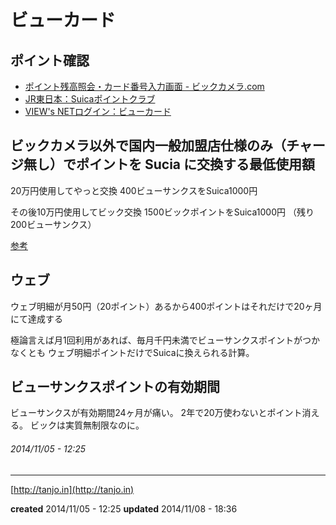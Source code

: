 # ビューカード

## ポイント確認

- <a href="https://www.biccamera.com/bicbic/jsp/w/users/zandaka/input_point.jsp">ポイント残高照会・カード番号入力画面 - ビックカメラ.com</a>
- <a href="http://www.jreast.co.jp/suicapoint/index.html">JR東日本：Suicaポイントクラブ</a>
- <a href="http://www.jreast.co.jp/card/servicelist/viewsnet/login.html">VIEW&apos;s NETログイン：ビューカード</a>

## ビックカメラ以外で国内一般加盟店仕様のみ（チャージ無し）でポイントを Sucia に交換する最低使用額

20万円使用してやっと交換
400ビューサンクスをSuica1000円

その後10万円使用してビック交換
1500ビックポイントをSuica1000円
（残り200ビューサンクス）

[参考](http://wc2014.2ch.net/test/read.cgi/credit/1408964096/372-374)

## ウェブ

ウェブ明細が月50円（20ポイント）あるから400ポイントはそれだけで20ヶ月にて達成する

極論言えば月1回利用があれば、毎月千円未満でビューサンクスポイントがつかなくとも
ウェブ明細ポイントだけでSuicaに換えられる計算。

## ビューサンクスポイントの有効期間

ビューサンクスが有効期間24ヶ月が痛い。
2年で20万使わないとポイント消える。
ビックは実質無制限なのに。

###### *2014/11/05 - 12:25*

---

[http://tanjo.in](http://tanjo.in)

**created** 2014/11/05 - 12:25
**updated** 2014/11/08 - 18:36
